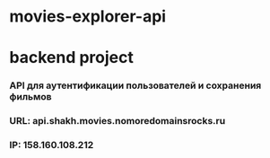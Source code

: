 # movies-explorer-api
# backend project

### API для аутентификации пользователей и сохранения фильмов
### URL: api.shakh.movies.nomoredomainsrocks.ru

### IP: 158.160.108.212
